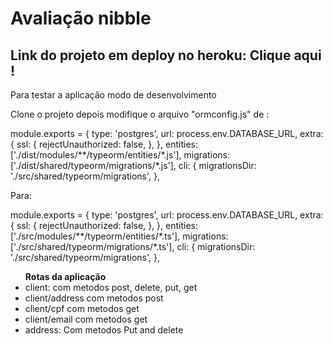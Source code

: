 <h1>Avaliação nibble</h1>

 <h2>Link do projeto em deploy no heroku: <a src="https://gestao-nibble.herokuapp.com/"> Clique aqui </a> ! </h2>
 
 
<p>Para testar a aplicação modo de desenvolvimento </p>
<p>Clone o projeto  depois modifique o arquivo "ormconfig.js" de :</p>

<p>
    module.exports = {
    type: 'postgres',
    url: process.env.DATABASE_URL,
    extra: {
    ssl: {
    rejectUnauthorized: false,
    },
    },
    entities: ['./dist/modules/**/typeorm/entities/*.js'],
    migrations: ['./dist/shared/typeorm/migrations/*.js'],
    cli: {
    migrationsDir: './src/shared/typeorm/migrations',
    },
</p>
<p>Para:</p>
<p>
    module.exports = {
    type: 'postgres',
    url: process.env.DATABASE_URL,
    extra: {
    ssl: {
    rejectUnauthorized: false,
    },
    },
    entities: ['./src/modules/**/typeorm/entities/*.ts'],
    migrations: ['./src/shared/typeorm/migrations/*.ts'],
    cli: {
    migrationsDir: './src/shared/typeorm/migrations',
    },
</p>

<ul>
  <strong>Rotas da aplicação</strong>
  <li>
  client: com metodos post, delete, put, get
  </li>
  <li>
  client/address com metodos post
  </li>
   <li>
  client/cpf com metodos get
  </li>
  <li>
  client/email com metodos get
  </li>
   <li>
  address: Com metodos Put and delete
  </li>
</ul>
